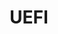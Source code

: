 ---
image:
  featured: 'true'
  path: /assets/images/projects/uefi.png
permalink: /engineering/projects/uefi/
project_link_name: uefi
project_maintainers: ''
project_stats: 'false'
project_url: http://www.uefi.org/
title: UEFI
---
